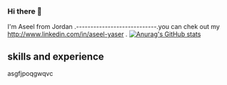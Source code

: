 ### Hi there 👋
 I'm Aseel from Jordan .----------------------------.you can chek out my http://www.linkedin.com/in/aseel-yaser .
 [![Anurag's GitHub stats](https://github-readme-stats.vercel.app/api?username=Aseelyaser)](https://github.com/anuraghazra/github-readme-stats)
 
## skills and experience

asgfjpoqgwqvc
